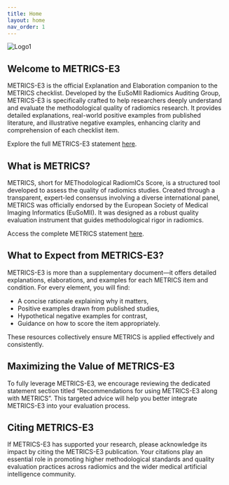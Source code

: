 ```yaml
---
title: Home
layout: home
nav_order: 1
---
```


![Logo1](/METRICS-E3/assets/images/logo.png)

## Welcome to METRICS-E3

METRICS-E3 is the official Explanation and Elaboration companion to the METRICS checklist. Developed by the EuSoMII Radiomics Auditing Group, METRICS-E3 is specifically crafted to help researchers deeply understand and evaluate the methodological quality of radiomics research. It provides detailed explanations, real-world positive examples from published literature, and illustrative negative examples, enhancing clarity and comprehension of each checklist item.  

Explore the full METRICS-E3 statement [here]().

## What is METRICS?

METRICS, short for METhodological RadiomICs Score, is a structured tool developed to assess the quality of radiomics studies. Created through a transparent, expert-led consensus involving a diverse international panel, METRICS was officially endorsed by the European Society of Medical Imaging Informatics (EuSoMII). It was designed as a robust quality evaluation instrument that guides methodological rigor in radiomics.  

Access the complete METRICS statement [here]().

## What to Expect from METRICS-E3?

METRICS-E3 is more than a supplementary document—it offers detailed explanations, elaborations, and examples for each METRICS item and condition. For every element, you will find:  

- A concise rationale explaining why it matters,
- Positive examples drawn from published studies,
- Hypothetical negative examples for contrast,
- Guidance on how to score the item appropriately.  

These resources collectively ensure METRICS is applied effectively and consistently.

## Maximizing the Value of METRICS-E3

To fully leverage METRICS-E3, we encourage reviewing the dedicated statement section titled “Recommendations for using METRICS-E3 along with METRICS”. This targeted advice will help you better integrate METRICS-E3 into your evaluation process.

## Citing METRICS-E3

If METRICS-E3 has supported your research, please acknowledge its impact by citing the METRICS-E3 publication. Your citations play an essential role in promoting higher methodological standards and quality evaluation practices across radiomics and the wider medical artificial intelligence community.

